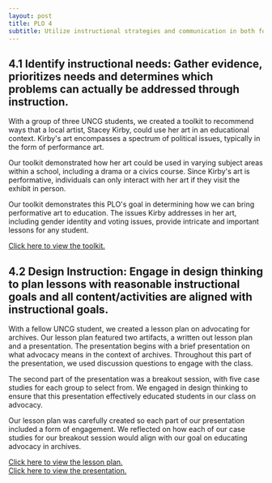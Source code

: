 ```yaml
---
layout: post
title: PLO 4
subtitle: Utilize instructional strategies and communication in both formal and informal interactions to increase information competence. [Instructional Communication]
---
```

## 4.1 Identify instructional needs: Gather evidence, prioritizes needs and determines which problems can actually be addressed through instruction.

With a group of three UNCG students, we created a toolkit to recommend ways that a local artist, Stacey Kirby, could use her art in an educational context. Kirby's art encompasses a spectrum of political issues, typically in the form of performance art.

Our toolkit demonstrated how her art could be used in varying subject areas within a school, including a drama or a civics course. Since Kirby's art is performative, individuals can only interact with her art if they visit the exhibit in person.

Our toolkit demonstrates this PLO's goal in determining how we can bring performative art to education. The issues Kirby addresses in her art, including gender identity and voting issues, provide intricate and important lessons for any student.

[Click here to view the toolkit.](https://uncgeducationaltoolkit.github.io/index.html)  

## 4.2 Design Instruction: Engage in design thinking to plan lessons with reasonable instructional goals and all content/activities are aligned with instructional goals.

With a fellow UNCG student, we created a lesson plan on advocating for archives. Our lesson plan featured two artifacts, a written out lesson plan and a presentation. The presentation begins with a brief presentation on what advocacy means in the context of archives. Throughout this part of the presentation, we used discussion questions to engage with the class.

The second part of the presentation was a breakout session, with five case studies for each group to select from. We engaged in design thinking to ensure that this presentation effectively educated students in our class on advocacy.

Our lesson plan was carefully created so each part of our presentation included a form of engagement. We reflected on how each of our case studies for our breakout session would align with our goal on educating advocacy in archives. 

[Click here to view the lesson plan.]({{dunefskychadwick.github.io}}/assets/pdfs/designinstruction(lessonplan).pdf)  
[Click here to view the presentation.]({{dunefskychadwick.github.io}}/assets/pdfs/designinstruction(presentation).pdf)  
